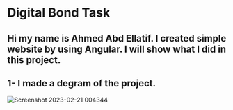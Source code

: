 # Digital Bond Task
## Hi my name is Ahmed Abd Ellatif. I created simple website by using Angular. I will show what I did in this project.
## 1- I made a degram of the project.
![Screenshot 2023-02-21 004344](https://user-images.githubusercontent.com/61418344/220211173-23d7eace-84df-45fa-808d-8a1aa18aa3aa.jpg)



